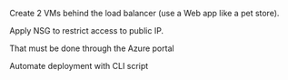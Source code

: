 Create 2 VMs behind the load balancer (use a Web app like a pet store). 
 
Apply NSG to restrict access to public IP. 
 
That must be done through the Azure portal

Automate deployment with CLI script